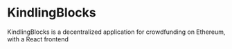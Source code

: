 # KindlingBlocks
KindlingBlocks is a decentralized application for crowdfunding on Ethereum, with a React frontend

